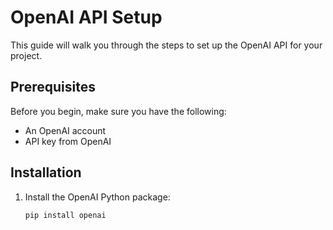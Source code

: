 # OpenAI API Setup

This guide will walk you through the steps to set up the OpenAI API for your project.

## Prerequisites

Before you begin, make sure you have the following:

- An OpenAI account
- API key from OpenAI

## Installation

1. Install the OpenAI Python package:

   ```shell
   pip install openai
   ```
